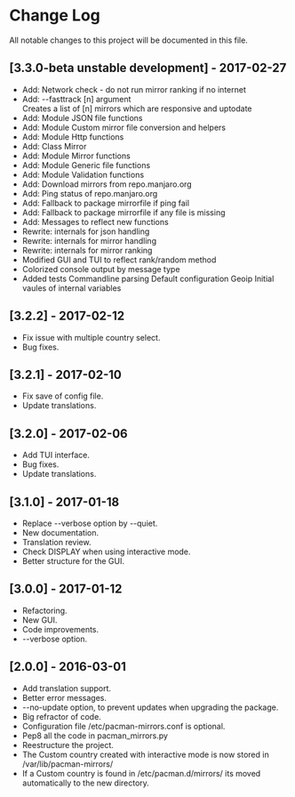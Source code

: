 # Change Log
All notable changes to this project will be documented in this file.

## [3.3.0-beta unstable development] - 2017-02-27
- Add: Network check - do not run mirror ranking if no internet
- Add: --fasttrack [n] argument  
  Creates a list of [n] mirrors which are responsive and uptodate
- Add: Module JSON file functions
- Add: Module Custom mirror file conversion and helpers
- Add: Module Http functions
- Add: Class Mirror
- Add: Module Mirror functions
- Add: Module Generic file functions
- Add: Module Validation functions
- Add: Download mirrors from repo.manjaro.org
- Add: Ping status of repo.manjaro.org
- Add: Fallback to package mirrorfile if ping fail
- Add: Fallback to package mirrorfile if any file is missing
- Add: Messages to reflect new functions
- Rewrite: internals for json handling
- Rewrite: internals for mirror handling
- Rewrite: internals for mirror ranking
- Modified GUI and TUI to reflect rank/random method
- Colorized console output by message type
- Added tests
        Commandline parsing
        Default configuration
        Geoip
        Initial vaules of internal variables

## [3.2.2] - 2017-02-12
- Fix issue with multiple country select.
- Bug fixes.

## [3.2.1] - 2017-02-10
- Fix save of config file.
- Update translations.

## [3.2.0] - 2017-02-06
- Add TUI interface.
- Bug fixes.
- Update translations.

## [3.1.0] - 2017-01-18
- Replace --verbose option by --quiet.
- New documentation.
- Translation review.
- Check DISPLAY when using interactive mode.
- Better structure for the GUI.

## [3.0.0] - 2017-01-12
- Refactoring.
- New GUI.
- Code improvements.
- --verbose option.

## [2.0.0] - 2016-03-01
- Add translation support.
- Better error messages.
- --no-update option, to prevent updates when upgrading the package.
- Big refractor of code.
- Configuration file /etc/pacman-mirrors.conf is optional.
- Pep8 all the code in pacman_mirrors.py
- Reestructure the project.
- The Custom country created with interactive mode is now stored in /var/lib/pacman-mirrors/
- If a Custom country is found in /etc/pacman.d/mirrors/ its moved automatically to the new directory.
